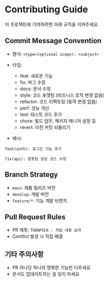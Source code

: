 # Contributing Guide

이 프로젝트에 기여하려면 아래 규칙을 지켜주세요.

## Commit Message Convention

- 형식: `<type>(optional scope): <subject>`
- 타입:
  - feat: 새로운 기능
  - fix: 버그 수정
  - docs: 문서 수정
  - style: 코드 포맷팅 (비즈니스 로직 변경 없음)
  - refactor: 코드 리팩토링 (동작 변경 없음)
  - perf: 성능 개선
  - test: 테스트 코드 추가
  - chore: 빌드 업무, 패키지 매니저 설정 등
  - revert: 이전 커밋 되돌리기

- 예시:

```
feat(auth): 로그인 기능 추가 
```

```
fix(api): 잘못된 응답 코드 수정
```

## Branch Strategy

- `main`: 제품 릴리즈 버전
- `develop`: 개발 버전
- `feature/*`: 기능 개발 브랜치

## Pull Request Rules

- PR 제목: `TOONPICK : 작업 내용 요약`
- Conflict 발생 시 직접 해결


## 기타 주의사항

- PR 하나당 하나의 명확한 기능만 다루세요
- 문서도 업데이트하는 걸 잊지 마세요
